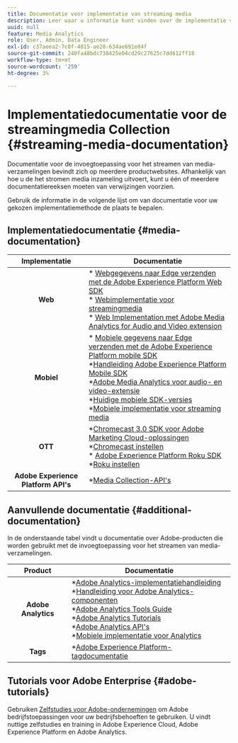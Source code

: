 ```yaml
---
title: Documentatie voor implementatie van streaming media
description: Leer waar u informatie kunt vinden over de implementatie van Streaming Media.
uuid: null
feature: Media Analytics
role: User, Admin, Data Engineer
exl-id: c37aeea2-7c8f-4815-ae28-634ae691e84f
source-git-commit: 240fa48bdc738425e04cd29c27625c7dd612ff18
workflow-type: tm+mt
source-wordcount: '259'
ht-degree: 3%

---
```


# Implementatiedocumentatie voor de streamingmedia Collection {#streaming-media-documentation}

Documentatie voor de invoegtoepassing voor het streamen van media-verzamelingen bevindt zich op meerdere productwebsites. Afhankelijk van hoe u de het stromen media inzameling uitvoert, kunt u één of meerdere documentatiereeksen moeten van verwijzingen voorzien.

Gebruik de informatie in de volgende lijst om van documentatie voor uw gekozen implementatiemethode de plaats te bepalen.

## Implementatiedocumentatie {#media-documentation}

| Implementatie | Documentatie |
|:-----------------------:|----------------|
| **Web** | * [Webgegevens naar Edge verzenden met de Adobe Experience Platform Web SDK](/help/implementation/edge/edge-web-sdk.md) <br> * [Webimplementatie voor streamingmedia](/help/implementation/media-sdk/setup/web-implementation.md) <br>* [Web Implementation met Adobe Media Analytics for Audio and Video extension](https://experienceleague.adobe.com/docs/experience-platform/tags/extensions/adobe/media-analytics-3x/overview.html?lang=en) |
| **Mobiel** | * [Mobiele gegevens naar Edge verzenden met de Adobe Experience Platform mobile SDK](/help/implementation/edge/edge-mobile-sdk.md) <br> *[Handleiding Adobe Experience Platform Mobile SDK](https://developer.adobe.com/client-sdks/documentation/) <br> *[Adobe Media Analytics voor audio- en video-extensie](https://developer.adobe.com/client-sdks/documentation/adobe-media-analytics/)<br> *[Huidige mobiele SDK-versies](https://developer.adobe.com/client-sdks/documentation/current-sdk-versions/) <br> *[Mobiele implementatie voor streaming media](/help/implementation/media-sdk/setup/mobile-implementation.md) | |  |
| **OTT** | *[Chromecast 3.0 SDK voor Adobe Marketing Cloud-oplossingen](https://adobe-marketing-cloud.github.io/media-sdks/reference/chromecast/)<br> *[Chromecast instellen](/help/implementation/media-sdk/setup/set-up-chromecast.md)<br> * [Adobe Experience Platform Roku SDK](/help/implementation/edge/implementation-edge.md) <br> *[Roku instellen](/help/implementation/media-sdk/setup/set-up-roku.md) |
| **Adobe Experience Platform API&#39;s** | *[Media Collection-API&#39;s](/help/implementation/media-collection-api/mc-api-overview.md) |

## Aanvullende documentatie {#additional-documentation}

In de onderstaande tabel vindt u documentatie over Adobe-producten die worden gebruikt met de invoegtoepassing voor het streamen van media-verzamelingen.

| Product | Documentatie |
|:-----------------------:|----------------|
| **Adobe Analytics** | *[Adobe Analytics-implementatiehandleiding](https://experienceleague.adobe.com/docs/analytics/implementation/home.html?lang=en)<br>  *[Handleiding voor Adobe Analytics-componenten](https://experienceleague.adobe.com/docs/analytics/components/home.html?lang=en)<br> *[Adobe Analytics Tools Guide](https://experienceleague.adobe.com/docs/analytics/analyze/home.html?lang=en)<br> *[Adobe Analytics Tutorials](https://experienceleague.adobe.com/docs/analytics.html?lang=en#tutorials) <br> *[Adobe Analytics API&#39;s](https://developer.adobe.com/analytics-apis/docs/2.0/)<br> *[Mobiele implementatie voor Analytics](https://developer.adobe.com/client-sdks/documentation/adobe-analytics/) |
| **Tags** | *[Adobe Experience Platform-tagdocumentatie](https://experienceleague.adobe.com/docs/experience-platform/tags/home.html) |

## Tutorials voor Adobe Enterprise {#adobe-tutorials}

Gebruiken [Zelfstudies voor Adobe-ondernemingen](https://experienceleague.adobe.com/docs/home-tutorials.html) om Adobe bedrijfstoepassingen voor uw bedrijfsbehoeften te gebruiken. U vindt nuttige zelfstudies en training in Adobe Experience Cloud, Adobe Experience Platform en Adobe Analytics.
